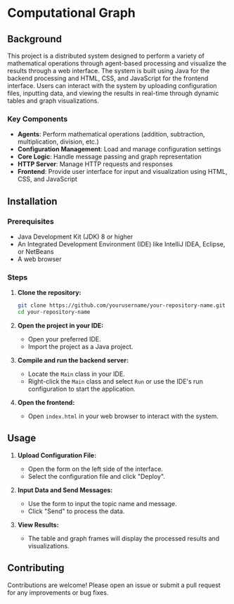 # Computational Graph
## Background

This project is a distributed system designed to perform a variety of mathematical operations through agent-based processing and visualize the results through a web interface. The system is built using Java for the backend processing and HTML, CSS, and JavaScript for the frontend interface. Users can interact with the system by uploading configuration files, inputting data, and viewing the results in real-time through dynamic tables and graph visualizations.

### Key Components

- **Agents**: Perform mathematical operations (addition, subtraction, multiplication, division, etc.)
- **Configuration Management**: Load and manage configuration settings
- **Core Logic**: Handle message passing and graph representation
- **HTTP Server**: Manage HTTP requests and responses
- **Frontend**: Provide user interface for input and visualization using HTML, CSS, and JavaScript

## Installation

### Prerequisites

- Java Development Kit (JDK) 8 or higher
- An Integrated Development Environment (IDE) like IntelliJ IDEA, Eclipse, or NetBeans
- A web browser

### Steps

1. **Clone the repository:**

    ```bash
    git clone https://github.com/yourusername/your-repository-name.git
    cd your-repository-name
    ```

2. **Open the project in your IDE:**
    - Open your preferred IDE.
    - Import the project as a Java project.

3. **Compile and run the backend server:**
    - Locate the `Main` class in your IDE.
    - Right-click the `Main` class and select `Run` or use the IDE's run configuration to start the application.

4. **Open the frontend:**
    - Open `index.html` in your web browser to interact with the system.

## Usage

1. **Upload Configuration File:**
    - Open the form on the left side of the interface.
    - Select the configuration file and click "Deploy".

2. **Input Data and Send Messages:**
    - Use the form to input the topic name and message.
    - Click "Send" to process the data.

3. **View Results:**
    - The table and graph frames will display the processed results and visualizations.

## Contributing

Contributions are welcome! Please open an issue or submit a pull request for any improvements or bug fixes.
